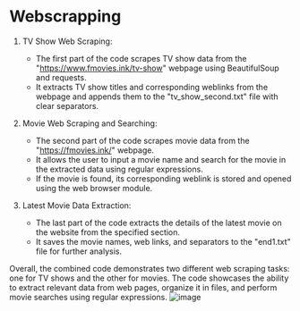# Webscrapping

1. TV Show Web Scraping:
   - The first part of the code scrapes TV show data from the "https://www.fmovies.ink/tv-show" webpage using BeautifulSoup and requests.
   - It extracts TV show titles and corresponding weblinks from the webpage and appends them to the "tv_show_second.txt" file with clear separators.

2. Movie Web Scraping and Searching:
   - The second part of the code scrapes movie data from the "https://fmovies.ink/" webpage.
   - It allows the user to input a movie name and search for the movie in the extracted data using regular expressions.
   - If the movie is found, its corresponding weblink is stored and opened using the web browser module.

3. Latest Movie Data Extraction:
   - The last part of the code extracts the details of the latest movie on the website from the specified section.
   - It saves the movie names, web links, and separators to the "end1.txt" file for further analysis.

Overall, the combined code demonstrates two different web scraping tasks: one for TV shows and the other for movies. The code showcases the ability to extract relevant data from web pages, organize it in files, and perform movie searches using regular expressions.
![image](https://github.com/beingkumara/Webscrapping/assets/87388774/5cfe4a15-fa99-474f-943d-1152c4b7e322)
